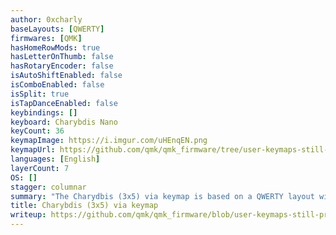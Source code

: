 ```yaml
---
author: 0xcharly
baseLayouts: [QWERTY]
firmwares: [QMK]
hasHomeRowMods: true
hasLetterOnThumb: false
hasRotaryEncoder: false
isAutoShiftEnabled: false
isComboEnabled: false
isSplit: true
isTapDanceEnabled: false
keybindings: []
keyboard: Charybdis Nano
keyCount: 36
keymapImage: https://i.imgur.com/uHEnqEN.png
keymapUrl: https://github.com/qmk/qmk_firmware/tree/user-keymaps-still-present/keyboards/bastardkb/charybdis/3x5/keymaps/via
languages: [English]
layerCount: 7
OS: []
stagger: columnar
summary: "The Charydbis (3x5) via keymap is based on a QWERTY layout with home row mods and Miryoku-inspired layers, and some features and changes specific to the Charybdis. This layout supports RGB matrix and VIA."
title: Charybdis (3x5) via keymap
writeup: https://github.com/qmk/qmk_firmware/blob/user-keymaps-still-present/keyboards/bastardkb/charybdis/3x5/keymaps/via/readme.md
---
```

